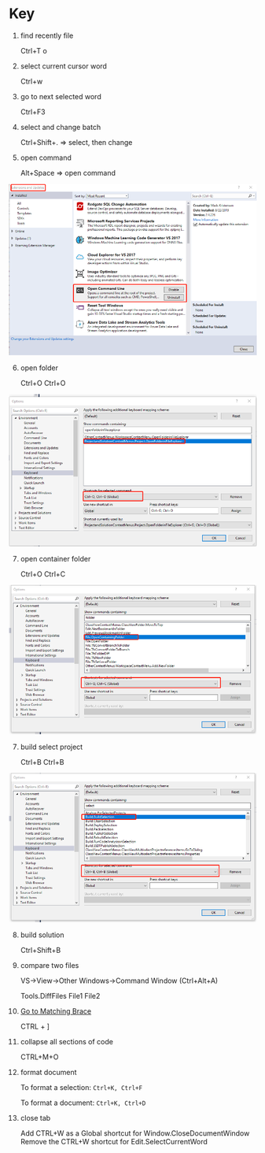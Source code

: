 # Key

1. find recently file

    Ctrl+T o

2. select current cursor word

    Ctrl+w

3. go to next selected word

    Ctrl+F3

4. select and change batch

    Ctrl+Shift+. => select, then change

5. open command

    Alt+Space => open command

<img src="open-command.png" >

6. open folder

    Ctrl+O Ctrl+O

<img src="openfolder.png" >

7. open container folder

    Ctrl+O Ctrl+C

<img src="opencontainingfolder.png" >

7. build select project

    Ctrl+B Ctrl+B 

<img src="build-select-project.png" >

8. build solution

    Ctrl+Shift+B

9. compare two files

    VS->View->Other Windows->Command Window (Ctrl+Alt+A)

    Tools.DiffFiles File1 File2

10. [Go to Matching Brace](https://stackoverflow.com/questions/1501921/go-to-matching-brace-in-visual-studio)

    CTRL + ]

11. collapse all sections of code

    CTRL+M+O


12. format document

    To format a selection: `Ctrl+K, Ctrl+F`

    To format a document: `Ctrl+K, Ctrl+D`

13. close tab
    
    Add CTRL+W as a Global shortcut for Window.CloseDocumentWindow
    Remove the CTRL+W shortcut for Edit.SelectCurrentWord
